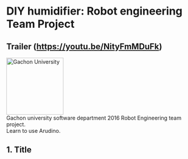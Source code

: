 DIY humidifier: Robot engineering Team Project
===
## Trailer (https://youtu.be/NityFmMDuFk)


<img src="https://www.gachon.ac.kr/images/introduce/emblem-blue.jpg" width="150px" height="150px" title="Gachon University"></img><br/>
Gachon university software department 2016 Robot Engineering team project.   
Learn to use Arudino.

## 1. Title

